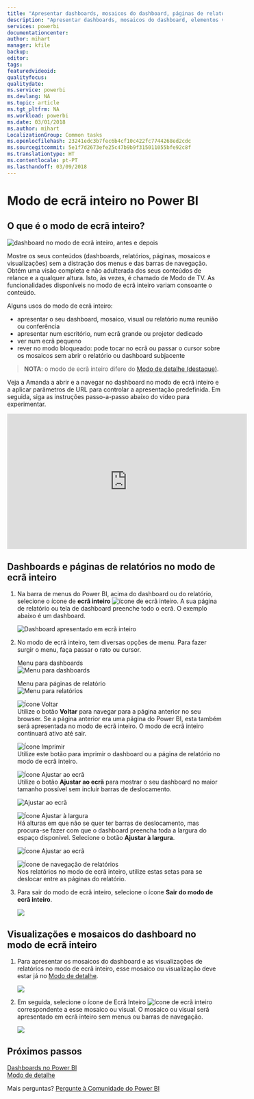 ```yaml
---
title: "Apresentar dashboards, mosaicos do dashboard, páginas de relatórios e visualizações de relatórios no modo de ecrã inteiro"
description: "Apresentar dashboards, mosaicos do dashboard, elementos visuais do relatório e páginas de relatórios no modo de ecrã inteiro, também conhecido como *Modo de TV*."
services: powerbi
documentationcenter: 
author: mihart
manager: kfile
backup: 
editor: 
tags: 
featuredvideoid: 
qualityfocus: 
qualitydate: 
ms.service: powerbi
ms.devlang: NA
ms.topic: article
ms.tgt_pltfrm: NA
ms.workload: powerbi
ms.date: 03/01/2018
ms.author: mihart
LocalizationGroup: Common tasks
ms.openlocfilehash: 23241edc3b7fec6b4cf10c422fc7744268ed2cdc
ms.sourcegitcommit: 5e1f7d2673efe25c47b9b9f315011055bfe92c8f
ms.translationtype: HT
ms.contentlocale: pt-PT
ms.lasthandoff: 03/09/2018
---
```

# <a name="full-screen-mode-in-power-bi"></a>Modo de ecrã inteiro no Power BI
## <a name="what-is-full-screen-mode"></a>O que é o modo de ecrã inteiro?
![dashboard no modo de ecrã inteiro, antes e depois](media/service-fullscreen-mode/power-bi-full-screen-comparison.png)

Mostre os seus conteúdos (dashboards, relatórios, páginas, mosaicos e visualizações) sem a distração dos menus e das barras de navegação.  Obtém uma visão completa e não adulterada dos seus conteúdos de relance e a qualquer altura. Isto, às vezes, é chamado de Modo de TV. As funcionalidades disponíveis no modo de ecrã inteiro variam consoante o conteúdo.  

Alguns usos do modo de ecrã inteiro:

* apresentar o seu dashboard, mosaico, visual ou relatório numa reunião ou conferência
* apresentar num escritório, num ecrã grande ou projetor dedicado
* ver num ecrã pequeno
* rever no modo bloqueado: pode tocar no ecrã ou passar o cursor sobre os mosaicos sem abrir o relatório ou dashboard subjacente

> **NOTA**: o modo de ecrã inteiro difere do [Modo de detalhe (destaque)](service-focus-mode.md).
> 
> 

Veja a Amanda a abrir e a navegar no dashboard no modo de ecrã inteiro e a aplicar parâmetros de URL para controlar a apresentação predefinida. Em seguida, siga as instruções passo-a-passo abaixo do vídeo para experimentar.

<iframe width="560" height="315" src="https://www.youtube.com/embed/c31gZkyvC54" frameborder="0" allowfullscreen></iframe>

## <a name="dashboards-and-report-pages-in-full-screen-mode"></a>Dashboards e páginas de relatórios no modo de ecrã inteiro
1. Na barra de menus do Power BI, acima do dashboard ou do relatório, selecione o ícone de **ecrã inteiro** ![ícone de ecrã inteiro](media/service-fullscreen-mode/power-bi-full-screen-icon.png). A sua página de relatório ou tela de dashboard preenche todo o ecrã. O exemplo abaixo é um dashboard.
   
      ![Dashboard apresentado em ecrã inteiro](media/service-fullscreen-mode/power-bi-dash-full-screen.png)
2. No modo de ecrã inteiro, tem diversas opções de menu.  Para fazer surgir o menu, faça passar o rato ou cursor. 
   
     Menu para dashboards    
     ![Menu para dashboards](media/service-fullscreen-mode/power-bi-full-screen-menu-dashboard.png)    
   
     Menu para páginas de relatório    
    ![Menu para relatórios](media/service-fullscreen-mode/power-bi-report-menu.png)    
   
    ![Ícone Voltar](media/service-fullscreen-mode/power-bi-back-icon.png)    
    Utilize o botão **Voltar** para navegar para a página anterior no seu browser. Se a página anterior era uma página do Power BI, esta também será apresentada no modo de ecrã inteiro.  O modo de ecrã inteiro continuará ativo até sair.
   
    ![Ícone Imprimir](media/service-fullscreen-mode/power-bi-print-icon.png)    
    Utilize este botão para imprimir o dashboard ou a página de relatório no modo de ecrã inteiro. 
   
    ![Ícone Ajustar ao ecrã](media/service-fullscreen-mode/power-bi-fit-to-width.png)    
    Utilize o botão **Ajustar ao ecrã** para mostrar o seu dashboard no maior tamanho possível sem incluir barras de deslocamento.     
   
    ![Ajustar ao ecrã](media/service-fullscreen-mode/power-bi-fit-screen.png)
   
    ![Ícone Ajustar à largura](media/service-fullscreen-mode/power-bi-fit-width.png)       
    Há alturas em que não se quer ter barras de deslocamento, mas procura-se fazer com que o dashboard preencha toda a largura do espaço disponível. Selecione o botão **Ajustar à largura**.    
   
    ![Ícone Ajustar ao ecrã](media/service-fullscreen-mode/power-bi-fit-to-width-new.png)
   
    ![Ícone de navegação de relatórios](media/service-fullscreen-mode/power-bi-report-nav2.png)       
    Nos relatórios no modo de ecrã inteiro, utilize estas setas para se deslocar entre as páginas do relatório.    
3. Para sair do modo de ecrã inteiro, selecione o ícone **Sair do modo de ecrã inteiro**.
   
      ![](media/service-fullscreen-mode/exit-fullscreen-new.png)

## <a name="visualizations-and-dashboard-tiles-in-full-screen-mode"></a>Visualizações e mosaicos do dashboard no modo de ecrã inteiro
1. Para apresentar os mosaicos do dashboard e as visualizações de relatórios no modo de ecrã inteiro, esse mosaico ou visualização deve estar já no [Modo de detalhe](service-focus-mode.md). 
   
    ![](media/service-fullscreen-mode/power-bi-focus3.png)
2. Em seguida, selecione o ícone de Ecrã Inteiro ![ícone de ecrã inteiro](media/service-fullscreen-mode/power-bi-full-screen-icon.png)  correspondente a esse mosaico ou visual. O mosaico ou visual será apresentado em ecrã inteiro sem menus ou barras de navegação.
   
    ![](media/service-fullscreen-mode/power-bi-fullscreen.png)

## <a name="next-steps"></a>Próximos passos
[Dashboards no Power BI](service-dashboards.md)  
[Modo de detalhe](service-focus-mode.md)    

Mais perguntas? [Pergunte à Comunidade do Power BI](http://community.powerbi.com/)

